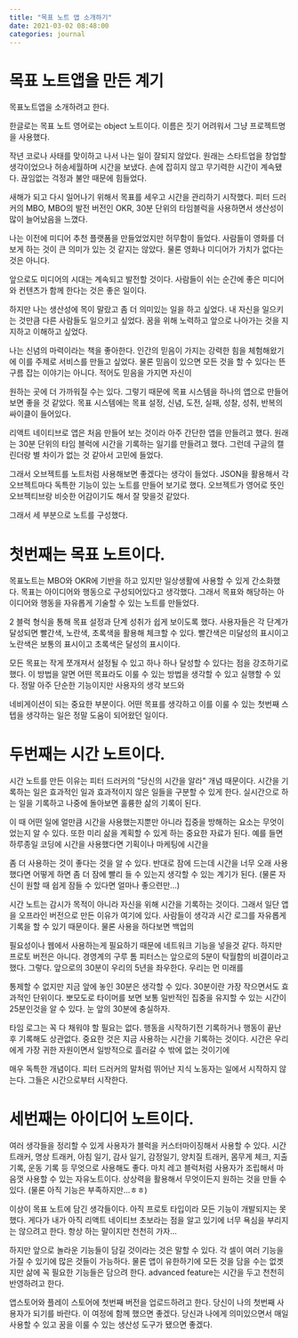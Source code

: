 ```yaml
---
title: "목표 노트 앱 소개하기"
date: 2021-03-02 08:48:00
categories: journal
---
```


# 목표 노트앱을 만든 계기

목표노트앱을 소개하려고 한다.

한글로는 목표 노트 영어로는 object 노트이다. 이름은 짓기 어려워서 그냥 프로젝트명을 사용했다.

작년 코로나 사태를 맞이하고 나서 나는 일이 잘되지 않았다. 원래는 스타트업을 창업할 생각이었으나 허송세월하며 시간을 보냈다. 손에 잡히지 않고 무기력한 시간이 계속됐다. 끊임없는 걱정과 불안 때문에 힘들었다.

새해가 되고 다시 일어나기 위해서 목표를 세우고 시간을 관리하기 시작했다. 피터 드러커의 MBO, MBO의 발전 버전인 OKR, 30분 단위의 타임블럭을 사용하면서 생산성이 많이 늘어났음을 느꼈다.

나는 이전에 미디어 추천 플랫폼을 만들었었지만 허무함이 들었다. 사람들이 영화를 더 보게 하는 것이 큰 의미가 있는 것 같지는 않았다. 물론 영화나 미디어가 가치가 없다는 것은 아니다.

앞으로도 미디어의 시대는 계속되고 발전할 것이다. 사람들이 쉬는 순간에 좋은 미디어와 컨텐츠가 함께 한다는 것은 좋은 일이다.

하지만 나는 생산성에 목이 말랐고 좀 더 의미있는 일을 하고 싶었다. 내 자신을 일으키는 것만큼 다른 사람들도 일으키고 싶었다. 꿈을 위해 노력하고 앞으로 나아가는 것을 지지하고 이해하고 싶었다.

나는 신념의 마력이라는 책을 좋아한다. 인간의 믿음이 가지는 강력한 힘을 체험해왔기에 이를 주제로 서비스를 만들고 싶었다. 물론 믿음이 있으면 모든 것을 할 수 있다는 뜬구름 잡는 이야기는 아니다. 적어도 믿음을 가지면 자신이

원하는 곳에 더 가까워질 수는 있다. 그렇기 때문에 목표 시스템을 하나의 앱으로 만들어보면 좋을 것 같았다. 목표 시스템에는 목표 설정, 신념, 도전, 실패, 성찰, 성취, 반복의 싸이클이 들어있다.

리액트 네이티브로 앱은 처음 만들어 보는 것이라 아주 간단한 앱을 만들려고 했다. 원래는 30분 단위의 타임 블럭에 시간을 기록하는 일기를 만들려고 했다. 그런데 구글의 캘린더랑 별 차이가 없는 것 같아서 고민에 들었다.

그래서 오브젝트를 노트처럼 사용해보면 좋겠다는 생각이 들었다. JSON을 활용해서 각 오브젝트마다 독특한 기능이 있는 노트를 만들어 보기로 했다. 오브젝트가 영어로 뜻인 오브젝티브랑 비슷한 어감이기도 해서 잘 맞을것 같았다.

그래서 세 부분으로 노트를 구성했다.

# 첫번째는 목표 노트이다.

목표노트는 MBO와 OKR에 기반을 하고 있지만 일상생활에 사용할 수 있게 간소화했다. 목표는 아이디어와 행동으로 구성되어있다고 생각했다. 그래서 목표와 해당하는 아이디어와 행동을 자유롭게 기술할 수 있는 노트를 만들었다.

2 블럭 형식을 통해 목표 설정과 단계 성취가 쉽게 보이도록 했다. 사용자들은 각 단계가 달성되면 빨간색, 노란색, 초록색을 활용해 체크할 수 있다. 빨간색은 미달성의 표시이고 노란색은 보통의 표시이고 초록색은 달성의 표시이다.

모든 목표는 작게 쪼개져서 설정될 수 있고 하나 하나 달성할 수 있다는 점을 강조하기로 했다. 이 방법을 알면 어떤 목표라도 이룰 수 있는 방법을 생각할 수 있고 실행할 수 있다. 정말 아주 단순한 기능이지만 사용자의 생각 보드와

네비게이션이 되는 중요한 부분이다. 어떤 목표를 생각하고 이를 이룰 수 있는 첫번째 스텝을 생각하는 일은 정말 도움이 되어왔던 일이다.

# 두번째는 시간 노트이다.

시간 노트를 만든 이유는 피터 드러커의 "당신의 시간을 알라" 개념 때문이다. 시간을 기록하는 일은 효과적인 일과 효과적이지 않은 일들을 구분할 수 있게 한다. 실시간으로 하는 일을 기록하고 나중에 돌아보면 훌륭한 삶의 기록이 된다.

이 때 어떤 일에 얼만큼 시간을 사용했는지뿐만 아니라 집중을 방해하는 요소는 무엇이었는지 알 수 있다. 또한 미리 삶을 계획할 수 있게 하는 중요한 자료가 된다. 예를 들면 하루종일 코딩에 시간을 사용했다면 기획이나 마케팅에 시간을

좀 더 사용하는 것이 좋다는 것을 알 수 있다. 반대로 잠에 드는데 시간을 너무 오래 사용했다면 어떻게 하면 좀 더 잠에 빨리 들 수 있는지 생각할 수 있는 계기가 된다. (물론 자신이 원할 때 쉽게 잠들 수 있다면 얼마나 좋으련만...)

시간 노트는 감시가 목적이 아니라 자신을 위해 시간을 기록하는 것이다. 그래서 일단 앱을 오프라인 버전으로 만든 이유가 여기에 있다. 사람들이 생각과 시간 로그를 자유롭게 기록을 할 수 있기 때문이다. 물론 사용을 하다보면 백업의

필요성이나 웹에서 사용하는게 필요하기 때문에 네트워크 기능을 넣을것 같다. 하지만 프로토 버전은 아니다. 경영계의 구루 톰 피터스는 앞으로의 5분이 탁월함의 비결이라고 했다. 그렇다. 앞으로의 30분이 우리의 5년을 좌우한다. 우리는 먼 미래를

통제할 수 없지만 지금 앞에 놓인 30분은 생각할 수 있다. 30분이란 가장 작으면서도 효과적인 단위이다. 뽀모도로 타이머를 보면 보통 일반적인 집중을 유지할 수 있는 시간이 25분인것을 알 수 있다. 눈 앞의 30분에 충실하자.

타임 로그는 꼭 다 채워야 할 필요는 없다. 행동을 시작하기전 기록하거나 행동이 끝난 후 기록해도 상관없다. 중요한 것은 지금 사용하는 시간을 기록하는 것이다. 시간은 우리에게 가장 귀한 자원이면서 일방적으로 흘러갈 수 밖에 없는 것이기에

매우 독특한 개념이다. 피터 드러커의 말처럼 뛰어난 지식 노동자는 일에서 시작하지 않는다. 그들은 시간으로부터 시작한다.

# 세번째는 아이디어 노트이다.

여러 생각들을 정리할 수 있게 사용자가 블럭을 커스터마이징해서 사용할 수 있다. 시간 트래커, 명상 트래커, 아침 일기, 감사 일기, 감정일기, 양치질 트래커, 몸무게 체크, 지출 기록, 운동 기록 등 무엇으로 사용해도 좋다. 마치 레고 블럭처럼
사용자가 조립해서 마음껏 사용할 수 있는 자유노트이다. 상상력을 활용해서 무엇이든지 원하는 것을 만들 수 있다. (물론 아직 기능은 부족하지만...ㅎㅎ)

이상이 목표 노트에 담긴 생각들이다. 아직 프로토 타입이라 모든 기능이 개발되지는 못했다. 게다가 내가 아직 리액트 네이티브 초보라는 점을 알고 있기에 너무 욕심을 부리지는 않으려고 한다. 항상 하는 말이지만 천천히 가자...

하지만 앞으로 놀라운 기능들이 담길 것이라는 것은 말할 수 있다. 각 셀이 여러 기능을 가질 수 있기에 많은 것들이 가능하다. 물론 앱이 유한하기에 모든 것을 담을 수는 없겟지만 삶에 꼭 필요한 기능들은 담으려 한다. advanced feature는 시간을 두고 천천히 반영하려고 한다.

앱스토어와 플레이 스토어에 첫번째 버전을 업로드하려고 한다. 당신이 나의 첫번째 사용자가 되기를 바란다. 이 여정에 함께 했으면 좋겠다. 당신과 나에게 의미있으면서 매일 사용할 수 있고 꿈을 이룰 수 있는 생산성 도구가 됐으면 좋겠다.
